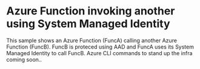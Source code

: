 # Azure Function invoking another using System Managed Identity
This sample shows an Azure Function (FuncA) calling another Azure Function (FuncB). FuncB is proteced using AAD and FuncA uses its System Managed Identity to call FuncB. Azure CLI commands to stand up the infra coming soon.. 
